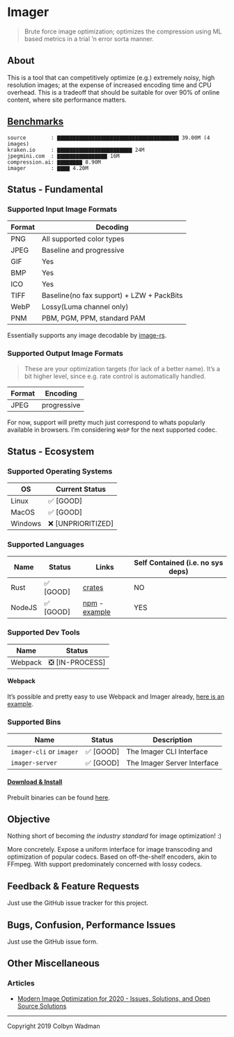 # Imager
> Brute force image optimization; optimizes the compression using ML based metrics in a trial ’n error sorta manner.

## About

This is a tool that can competitively optimize (e.g.) extremely noisy, high resolution images; at the expense of increased encoding time and CPU overhead. This is a tradeoff that should be suitable for over 90% of online content, where site performance matters.


## [Benchmarks](https://github.com/colbyn/imager-bench-2019-11-2)

```text
source        : ▇▇▇▇▇▇▇▇▇▇▇▇▇▇▇▇▇▇▇▇▇▇▇▇▇▇▇▇▇▇▇▇▇▇▇▇▇▇▇ 39.00M (4 images)
kraken.io     : ▇▇▇▇▇▇▇▇▇▇▇▇▇▇▇▇▇▇▇▇▇▇▇▇ 24M
jpegmini.com  : ▇▇▇▇▇▇▇▇▇▇▇▇▇▇▇▇ 16M
compression.ai: ▇▇▇▇▇▇▇▇ 8.90M
imager        : ▇▇▇▇ 4.20M
```

## Status - Fundamental

### Supported **Input** Image Formats

| Format | Decoding |
| ------ | -------- |
| PNG    | All supported color types |
| JPEG   | Baseline and progressive |
| GIF    | Yes |
| BMP    | Yes |
| ICO    | Yes |
| TIFF   | Baseline(no fax support) + LZW + PackBits |
| WebP   | Lossy(Luma channel only) |
| PNM    | PBM, PGM, PPM, standard PAM |

Essentially supports any image decodable by [image-rs](https://github.com/image-rs/image.git).

### Supported **Output** Image Formats

> These are your optimization targets (for lack of a better name). It’s a bit higher level, since e.g. rate control is automatically handled.

| Format | Encoding |
| ------ | -------- |
| JPEG   | progressive |

For now, support will pretty much just correspond to whats popularly available in browsers. I’m considering `WebP` for the next supported codec.

## Status - Ecosystem

### Supported Operating Systems

| OS     | Current Status |
| ------ | -------- |
| Linux   | ✅ [GOOD] |
| MacOS   | ✅ [GOOD] |
| Windows   | ❌ [UNPRIORITIZED] |

### Supported Languages

| Name | Status | Links | Self Contained (i.e. no sys deps) |
| ------ | -------- | -------- | -------- |
| Rust   | ✅ [GOOD] | [crates](https://crates.io/crates/imager) | NO |
| NodeJS   | ✅ [GOOD] | [npm](https://www.npmjs.com/package/imager-io) - [example](https://git.io/Jeo6e) | YES |

### Supported Dev Tools

| Name | Status |
| ------ | -------- |
| Webpack   | ❎ [IN-PROCESS] |

#### Webpack

It’s possible and pretty easy to use Webpack and Imager already, [here is an example](https://github.com/imager-io/webpack-imager-example-vanilla).

### Supported Bins

| Name                     | Status    | Description                 |
| -                        | -         | -                           |
| `imager-cli` or `imager` | ✅ [GOOD] | The Imager CLI Interface    |
| `imager-server`   	   | ✅ [GOOD] | The Imager Server Interface |

#### [Download & Install](https://github.com/imager-io/imager/releases)

Prebuilt binaries can be found [here](https://github.com/imager-io/imager/releases).

## Objective
Nothing short of becoming *the industry standard* for image optimization! :)

More concretely. Expose a uniform interface for image transcoding and optimization of popular codecs. Based on off-the-shelf encoders, akin to FFmpeg. With support predominately concerned with lossy codecs.

## Feedback & Feature Requests
Just use the GitHub issue tracker for this project.

## Bugs, Confusion, Performance Issues
Just use the GitHub issue form.

## Other Miscellaneous

### Articles

* [Modern Image Optimization for 2020 - Issues, Solutions, and Open Source Solutions](https://medium.com/@colbyn/modern-image-optimization-for-2020-issues-solutions-and-open-source-solutions-543af00e3e51)


<hr/>

Copyright 2019 Colbyn Wadman